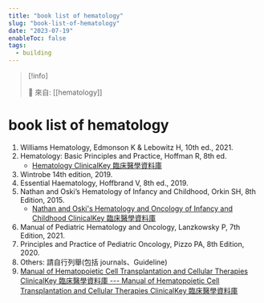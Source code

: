 ```yaml
---
title: "book list of hematology"
slug: "book-list-of-hematology"
date: "2023-07-19"
enableToc: false
tags:
  - building
---
```


> [!info]
>
> 🌱 來自: [[hematology]]

# book list of hematology

1. Williams Hematology, Edmonson K & Lebowitz H, 10th ed., 2021.
2. Hematology: Basic Principles and Practice, Hoffman R, 8th ed.
   - [Hematology ClinicalKey 臨床醫學資料庫](https://www.clinicalkey.com/#!/browse/book/3-s2.0-C20190000052)
3. Wintrobe 14th edition, 2019.
4. Essential Haematology, Hoffbrand V, 8th ed., 2019.
5. Nathan and Oski’s Hematology of Infancy and Childhood, Orkin SH, 8th Edition, 2015.
   - [Nathan and Oski's Hematology and Oncology of Infancy and Childhood ClinicalKey 臨床醫學資料庫](https://www.clinicalkey.com/#!/browse/book/3-s2.0-C20120011015)
6. Manual of Pediatric Hematology and Oncology, Lanzkowsky P, 7th Edition, 2021.
7. Principles and Practice of Pediatric Oncology, Pizzo PA, 8th Edition, 2020.
8. Others: 請自行列舉(包括 journals、Guideline)
9. [Manual of Hematopoietic Cell Transplantation and Cellular Therapies ClinicalKey 臨床醫學資料庫 --- Manual of Hematopoietic Cell Transplantation and Cellular Therapies ClinicalKey 臨床醫學資料庫](https://www.clinicalkey.com/#!/browse/book/3-s2.0-C20190054441)
